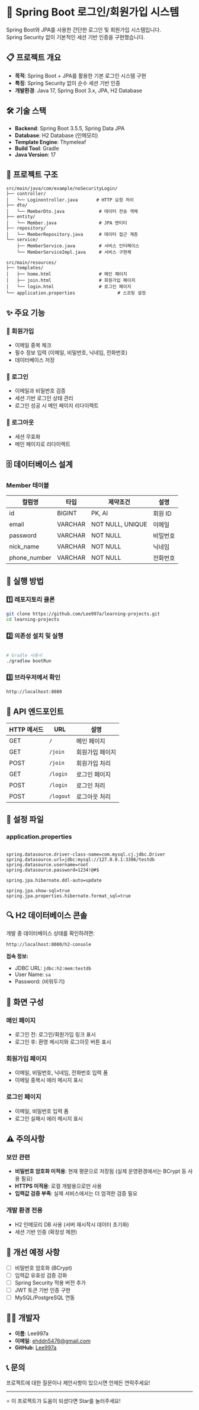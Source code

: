 # 🔐 Spring Boot 로그인/회원가입 시스템

Spring Boot와 JPA를 사용한 간단한 로그인 및 회원가입 시스템입니다.  
Spring Security 없이 기본적인 세션 기반 인증을 구현했습니다.

## 📋 프로젝트 개요

- **목적**: Spring Boot + JPA를 활용한 기본 로그인 시스템 구현
- **특징**: Spring Security 없이 순수 세션 기반 인증
- **개발환경**: Java 17, Spring Boot 3.x, JPA, H2 Database

## 🛠️ 기술 스택

- **Backend**: Spring Boot 3.5.5, Spring Data JPA
- **Database**: H2 Database (인메모리)
- **Template Engine**: Thymeleaf
- **Build Tool**: Gradle
- **Java Version**: 17

## 📁 프로젝트 구조

```
src/main/java/com/example/noSecurityLogin/
├── controller/
│   └── Loginontroller.java       # HTTP 요청 처리
├── dto/
│   └── MemberDto.java             # 데이터 전송 객체
├── entity/
│   └── Member.java                # JPA 엔티티
├── repository/
│   └── MemberRepository.java      # 데이터 접근 계층
└── service/
    ├── MemberService.java         # 서비스 인터페이스
    └── MemberServiceImpl.java     # 서비스 구현체

src/main/resources/
├── templates/
│   ├── home.html                  # 메인 페이지
│   ├── join.html                  # 회원가입 페이지
│   └── login.html                 # 로그인 페이지
└── application.properties                # 스프링 설정
```

## ✨ 주요 기능

### 🔹 회원가입

- 이메일 중복 체크
- 필수 정보 입력 (이메일, 비밀번호, 닉네임, 전화번호)
- 데이터베이스 저장

### 🔹 로그인

- 이메일과 비밀번호 검증
- 세션 기반 로그인 상태 관리
- 로그인 성공 시 메인 페이지 리다이렉트

### 🔹 로그아웃

- 세션 무효화
- 메인 페이지로 리다이렉트

## 🗄️ 데이터베이스 설계

### Member 테이블

| 컬럼명       | 타입    | 제약조건         | 설명     |
| ------------ | ------- | ---------------- | -------- |
| id           | BIGINT  | PK, AI           | 회원 ID  |
| email        | VARCHAR | NOT NULL, UNIQUE | 이메일   |
| password     | VARCHAR | NOT NULL         | 비밀번호 |
| nick_name    | VARCHAR | NOT NULL         | 닉네임   |
| phone_number | VARCHAR | NOT NULL         | 전화번호 |

## 🚀 실행 방법

### 1️⃣ 레포지토리 클론

```bash
git clone https://github.com/Lee997a/learning-projects.git
cd learning-projects
```

### 2️⃣ 의존성 설치 및 실행

```bash

# Gradle 사용시
./gradlew bootRun
```

### 3️⃣ 브라우저에서 확인

```
http://localhost:8080

```

## 📝 API 엔드포인트

| HTTP 메서드 | URL       | 설명            |
| ----------- | --------- | --------------- |
| GET         | `/`       | 메인 페이지     |
| GET         | `/join`   | 회원가입 페이지 |
| POST        | `/join`   | 회원가입 처리   |
| GET         | `/login`  | 로그인 페이지   |
| POST        | `/login`  | 로그인 처리     |
| POST        | `/logout` | 로그아웃 처리   |

## 🔧 설정 파일

### application.properties

```properties

spring.datasource.driver-class-name=com.mysql.cj.jdbc.Driver
spring.datasource.url=jdbc:mysql://127.0.0.1:3306/testdb
spring.datasource.username=root
spring.datasource.password=1234!@#$

spring.jpa.hibernate.ddl-auto=update

spring.jpa.show-sql=true
spring.jpa.properties.hibernate.format_sql=true
```

## 🔍 H2 데이터베이스 콘솔

개발 중 데이터베이스 상태를 확인하려면:

```
http://localhost:8080/h2-console
```

**접속 정보:**

- JDBC URL: `jdbc:h2:mem:testdb`
- User Name: `sa`
- Password: (비워두기)

## 📱 화면 구성

### 메인 페이지

- 로그인 전: 로그인/회원가입 링크 표시
- 로그인 후: 환영 메시지와 로그아웃 버튼 표시

### 회원가입 페이지

- 이메일, 비밀번호, 닉네임, 전화번호 입력 폼
- 이메일 중복시 에러 메시지 표시

### 로그인 페이지

- 이메일, 비밀번호 입력 폼
- 로그인 실패시 에러 메시지 표시

## ⚠️ 주의사항

### 보안 관련

- **비밀번호 암호화 미적용**: 현재 평문으로 저장됨 (실제 운영환경에서는 BCrypt 등 사용 필요)
- **HTTPS 미적용**: 로컬 개발용으로만 사용
- **입력값 검증 부족**: 실제 서비스에서는 더 엄격한 검증 필요

### 개발 환경 전용

- H2 인메모리 DB 사용 (서버 재시작시 데이터 초기화)
- 세션 기반 인증 (확장성 제한)

## 🚧 개선 예정 사항

- [ ] 비밀번호 암호화 (BCrypt)
- [ ] 입력값 유효성 검증 강화
- [ ] Spring Security 적용 버전 추가
- [ ] JWT 토큰 기반 인증 구현
- [ ] MySQL/PostgreSQL 연동

## 👨‍💻 개발자

- **이름**: Lee997a
- **이메일**: ehddn5476@gmail.com
- **GitHub**: [Lee997a](https://github.com/Lee997a)

## 📞 문의

프로젝트에 대한 질문이나 제안사항이 있으시면 언제든 연락주세요!

---

⭐ 이 프로젝트가 도움이 되셨다면 Star를 눌러주세요!
